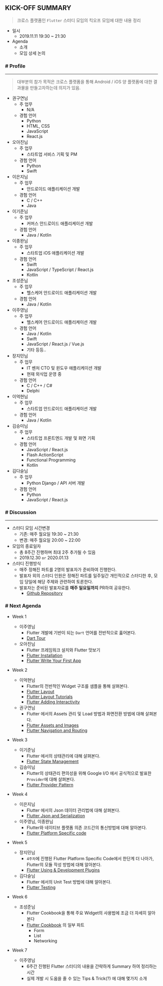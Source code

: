 ## KICK-OFF SUMMARY

> 크로스 플랫폼인 `Flutter` 스터디 모임의 킥오프 모임에 대한 내용 정리

- 일시
  -  2019.11.11 19:30 ~ 21:30
- Agenda
  - 소개
  - 모임 상세 논의

### # Profile

---

> 대부분의 참가 목적은 크로스 플랫폼을 통해 Android / iOS 양 플랫폼에 대한 결과물을 만들고자하는데 의지가 있음.

- 권구연님
  - 주 업무
    - N/A
  - 경험 언어
    - Python
    - HTML, CSS
    - JavaScript
    - React.js
- 오아진님
  - 주 업무
    - 스타트업 서비스 기획 및 PM
  - 경험 언어
    - Python
    - Swift
- 이은지님
  - 주 업무
    - 안드로이드 애플리케이션 개발
  - 경험 언어
    - C / C++
    - Java
- 이기준님
  - 주 업무
    - 커머스 안드로이드 애플리케이션 개발
  - 경험 언어
    - Java / Kotlin
- 이종완님
  - 주 업무
    - 스타트업 iOS 애플리케이션 개발
  - 경험 언어
    - Swift
    - JavaScript / TypeScript / React.js
    - Kotlin
- 조성준님
  - 주 업무
    - 헬스케어 안드로이드 애플리케이션 개발
  - 경험 언어
    - Java / Kotlin
- 이주영님
  - 주 업무
    - 헬스케어 안드로이드 애플리케이션 개발
  - 경험 언어
    - Java / Kotlin
    - Swift
    - JavaScript / React.js / Vue.js
    - 기타 등등..
- 장지민님
  - 주 업무
    - IT 벤처 CTO 및 윈도우 애플리케이션 개발
    - 현재 외식업 운영 중
  - 경험 언어
    - C / C++ / C#
    - Delphi
- 이억현님
  - 주 업무
    - 스타트업 안드로이드 애플리케이션 개발
  - 경험 언어
    - Java / Kotlin
- 김승미님
  - 주 업무
    - 스타트업 프론트엔드 개발 및 화면 기획
  - 경험 언어
    - JavaScript / React.js
    - Flash ActionScript
    - Functional Programming
    - Kotlin
- 김다슬님
  - 주 업무
    - Python Django / API 서버 개발
  - 경험 언어
    - Python
    - JavaScript / React.js



### # Discussion

---

- 스터디 모임 시간변경
  - 기존: 매주 월요일 19:30 ~ 21:30
  - 변경: 매주 월요일 20:00 ~ 22:00
- 모임의 종료일자
  - 총 8주간 진행하며 최대 2주 추가될 수 있음
  - 2019.12.30 `or` 2020.01.13
- 스터디 진행방식
  - 매주 정해진 파트를 2명의 발표자가 준비하여 진행한다.
  - 발표자 외의 스터디 인원은 정해진 파트를 일주일간 개인적으로 스터디한 후, 모임 당일에 해당 주제와 관련하여 토론한다.
  - 발표자는 준비된 발표자료를 **매주 일요일까지** PR하여 공유한다.
    - [Github Repository][ioxio.repository]



### # Next Agenda

- Week 1
  - 이주영님
    - Flutter 개발에 기반이 되는 `Dart` 언어를 전반적으로 훓어본다.
    - [Dart Tour][dart.dev]
  - 오아진님
    - Flutter 프레임워크 설치와 Flutter 맛보기
    - [Flutter Installation][flutter.install]
    - [Flutter Write Your First App][flutter.tour]

- Week 2
  - 이억현님
    - Flutter의 전반적인 Widget 구조를 샘플을 통해 살펴본다.
    - [Flutter Layout][flutter.layout]
    - [Flutter Layout Tutorials][flutter.layout-tutorials]
    - [Flutter Adding Interactivity][flutter.interactivity]
  - 권구연님
    - Flutter 에서의 Assets 관리 및 Load 방법과 화면전환 방법에 대해 살펴본다.
    - [Flutter Assets and Images][flutter.assets]
    - [Flutter Navigation and Routing][flutter.navigation]
- Week 3
  - 이기준님
    - Flutter 에서의 상태관리에 대해 살펴본다.
    - [Flutter State Management][flutter.state-widgets]
  - 김승미님
    - Flutter의 상태관리 편의성을 위해 Google I/O 에서 공식적으로 발표한 `Provider`에 대해 살펴본다.
    - [Flutter Provider Pattern][flutter.providers]
- Week 4
  - 이은지님
    - Flutter 에서의 Json 데이터 관리법에 대해 살펴본다.
    - [Flutter Json and Serialization][flutter.json]
  - 이주영님, 이종완님
    - Flutter와 네이티브 플랫폼 의존 코드간의 통신방법에 대해 알아본다.
    - [Flutter Platform Specific code][flutter.platform-specific-code]
- Week 5
  - 장지민님
    - `4주차`에 진행된 Flutter Platform Specific Code에서 한단계 더 나아가, Flutter의 모듈 작성 방법에 대해 알아본다.
    - [Flutter Using & Development Plugins][flutter.plugins]
  - 김다슬님
    - Flutter 에서의 Unit Test 방법에 대해 알아본다.
    - [Flutter Testing][flutter.testing]
- Week 6
  - 조성준님
    - Flutter Cookbook을 통해 주요 Widget의 사용법에 조금 더 자세히 알아본다
    - [Flutter Cookbook][flutter.cookbook] 의 일부 파트
      - Form
      - List
      - Networking
- Week 7
  - 이주영님
    - 6주간 진행된 Flutter 스터디의 내용을 간략하게 Summary 하여 정리하는 시간
    - 실제 개발 시 도움을 줄 수 있는 Tips & Trick(?) 에 대해 몇가지 소개

[ioxio.repository]: https://github.com/ioxio/flutter
[dart.dev]: https://dart.dev/guides/language/language-tour
[flutter.install]: https://flutter.dev/docs/get-started/install
[flutter.tour]: https://flutter.dev/docs/get-started/codelab
[flutter.layout]: https://flutter.dev/docs/development/ui/layout
[flutter.layout-tutorials]: https://flutter.dev/docs/development/ui/layout/tutorial
[flutter.interactivity]: https://flutter.dev/docs/development/ui/interactive
[flutter.assets]: https://flutter.dev/docs/development/ui/assets-and-images
[flutter.navigation]: https://flutter.dev/docs/development/ui/navigation
[flutter.state-widgets]: https://flutter.dev/docs/development/data-and-backend/state-mgmt/ephemeral-vs-app
[flutter.providers]: https://flutter.dev/docs/development/data-and-backend/state-mgmt/simple
[flutter.json]: https://flutter.dev/docs/development/data-and-backend/json
[flutter.platform-specific-code]: https://flutter.dev/docs/development/platform-integration/platform-channels
[flutter.plugins]: https://flutter.dev/docs/development/packages-and-plugins/using-packages
[flutter.testing]: https://flutter.dev/docs/testing
[flutter.cookbook]: https://flutter.dev/docs/cookbook

